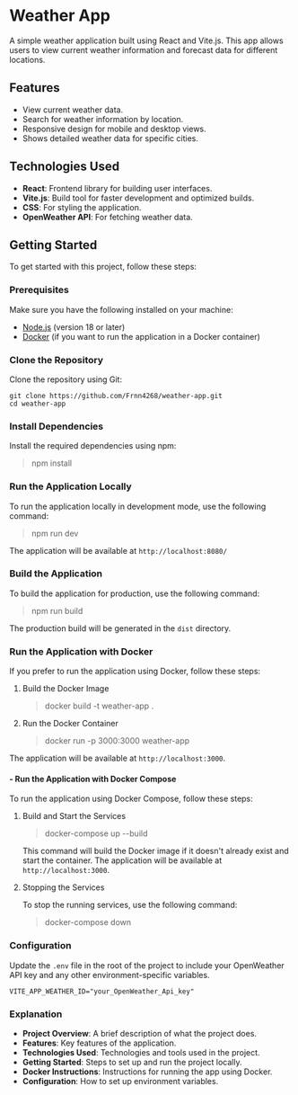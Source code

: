 # Weather App

A simple weather application built using React and Vite.js. This app allows users to view current weather information and forecast data for different locations.

## Features

- View current weather data.
- Search for weather information by location.
- Responsive design for mobile and desktop views.
- Shows detailed weather data for specific cities.


## Technologies Used

- **React**: Frontend library for building user interfaces.
- **Vite.js**: Build tool for faster development and optimized builds.
- **CSS**: For styling the application.
- **OpenWeather API**: For fetching weather data.


## Getting Started

To get started with this project, follow these steps:


### Prerequisites

Make sure you have the following installed on your machine:

- [Node.js](https://nodejs.org/) (version 18 or later)
- [Docker](https://www.docker.com/products/docker-desktop) (if you want to run the application in a Docker container)


### Clone the Repository

Clone the repository using Git:

    git clone https://github.com/Frnn4268/weather-app.git
    cd weather-app


### Install Dependencies

Install the required dependencies using npm:

> npm install


### Run the Application Locally

To run the application locally in development mode, use the following command:

> npm run dev

The application will be available at  `http://localhost:8080/`


### Build the Application

To build the application for production, use the following command:

>  npm run build

The production build will be generated in the `dist` directory.


### Run the Application with Docker

If you prefer to run the application using Docker, follow these steps:

1. Build the Docker Image
	>docker build -t weather-app .

2. Run the Docker Container
	>docker run -p 3000:3000 weather-app

The application will be available at `http://localhost:3000`.


#### - Run the Application with Docker Compose

To run the application using Docker Compose, follow these steps:

1. Build and Start the Services

	> docker-compose up --build

	This command will build the Docker image if it doesn't already exist and start the container. The application will be available at `http://localhost:3000`.

2. Stopping the Services

	To stop the running services, use the following command:

	> docker-compose down


### Configuration

Update the `.env` file in the root of the project to include your OpenWeather API key and any other environment-specific variables.

    VITE_APP_WEATHER_ID="your_OpenWeather_Api_key"


### Explanation

- **Project Overview**: A brief description of what the project does.
- **Features**: Key features of the application.
- **Technologies Used**: Technologies and tools used in the project.
- **Getting Started**: Steps to set up and run the project locally.
- **Docker Instructions**: Instructions for running the app using Docker.
- **Configuration**: How to set up environment variables.
